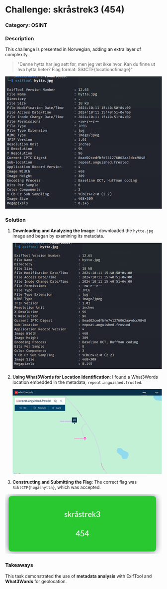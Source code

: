 # Challenge: skråstrek3 (454)

### Category: OSINT

### Description
This challenge is presented in Norwegian, adding an extra layer of complexity.

> "Denne hytta har jeg sett før, men jeg vet ikke hvor. Kan du finne ut hva hytta heter? Flag format: SiktCTF{locationofimage}"

 ![skråstrek3](../Bilder/Picture7.png)
### Solution

1. **Downloading and Analyzing the Image**:
   I downloaded the `hytte.jpg` image and began by examining its metadata.

   ![ExifTool Output](../Bilder/Picture7.png)

2. **Using What3Words for Location Identification**:
   I found a What3Words location embedded in the metadata, `repeat.anguished.frosted`.

   ![What3Words Location](../Bilder/Picture8.png)

3. **Constructing and Submitting the Flag**:
   The correct flag was `SiktCTF{høgåshytta}`, which was accepted.
   
![Accepted](../Bilder/Picture10.png)

### Takeaways
This task demonstrated the use of **metadata analysis** with ExifTool and **What3Words** for geolocation.


